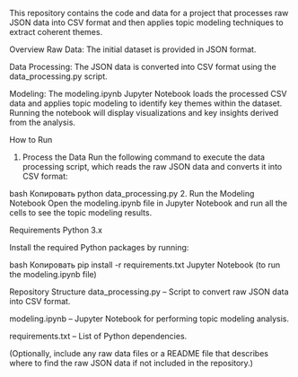 This repository contains the code and data for a project that processes raw JSON data into CSV format and then applies topic modeling techniques to extract coherent themes.

Overview
Raw Data:
The initial dataset is provided in JSON format.

Data Processing:
The JSON data is converted into CSV format using the data_processing.py script.

Modeling:
The modeling.ipynb Jupyter Notebook loads the processed CSV data and applies topic modeling to identify key themes within the dataset. Running the notebook will display visualizations and key insights derived from the analysis.

How to Run
1. Process the Data
Run the following command to execute the data processing script, which reads the raw JSON data and converts it into CSV format:

bash
Копировать
python data_processing.py
2. Run the Modeling Notebook
Open the modeling.ipynb file in Jupyter Notebook and run all the cells to see the topic modeling results.

Requirements
Python 3.x

Install the required Python packages by running:

bash
Копировать
pip install -r requirements.txt
Jupyter Notebook (to run the modeling.ipynb file)

Repository Structure
data_processing.py – Script to convert raw JSON data into CSV format.

modeling.ipynb – Jupyter Notebook for performing topic modeling analysis.

requirements.txt – List of Python dependencies.

(Optionally, include any raw data files or a README file that describes where to find the raw JSON data if not included in the repository.)
